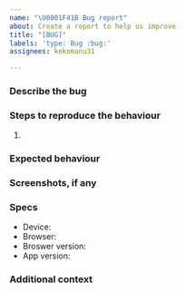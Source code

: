 ```yaml
---
name: "\U0001F41B Bug report"
about: Create a report to help us improve
title: "[BUG]"
labels: 'type: Bug :bug:'
assignees: kokomanu31

---
```


### Describe the bug
<!--
  A clear and concise description of what the bug is.
  eg.: When I click on the sort button, it refreshes the page
-->

### Steps to reproduce the behaviour
<!--
  Enumerate the steps that can be followed to replicate the issue
  eg.: 1. Go to '...' screen
  2. Click on '...' button
  3. See error
-->
1. 

### Expected behaviour
<!--
  A clear and concise description of what you expected to happen.
  eg.: When I click on the sort button, I expect the meals to be sorted in alphabetical order.
-->

### Screenshots, if any
<!--
  If applicable, add screenshots, a GIF or a video recording to help explain your problem.
-->

### Specs
<!--
  This will us best be able to replicate the issue if it is related to a specific device or browser.
  You can get the broswer version at [Chrome: chrome://settings/help] or [Firefox: about:preferences#general > Under 'Firefox Updates'] or [Edge edge://settings/help > Under 'About Microsoft Edge']

  eg.: - Device: Android
  - Browser: Chrome
  - Broswer version: 131.0.6778.265
  - App version: 1.0.0
-->
- Device: 
- Browser: 
- Broswer version:
- App version: 

### Additional context
<!--
  Add any other context about the problem here such as links, references, links to other ressources, etc.

  Note: If none, write *N/A* as the answer to this question
-->
